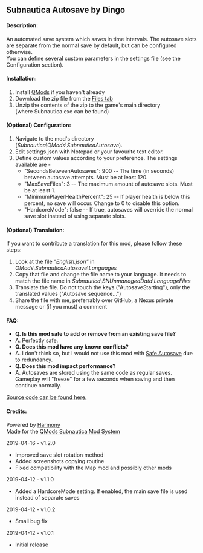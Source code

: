 ## **Subnautica Autosave by Dingo**

#### **Description:**  
An automated save system which saves in time intervals. The autosave slots are separate from the normal save by default, but can be configured otherwise.  
You can define several custom parameters in the settings file (see the Configuration section).

#### **Installation:**  
1) Install [QMods](https://www.nexusmods.com/subnautica/mods/201)﻿ if you haven't already  
2) Download the zip file from the [Files tab](https://www.nexusmods.com/subnautica/mods/237/?tab=files)  
3) Unzip the contents of the zip to the game's main directory (where Subnautica.exe can be found)  

#### **(Optional) Configuration:**  
1) Navigate to the mod's directory (*Subnautica\QMods\SubnauticaAutosave*).  
2) Edit settings.json with Notepad or your favourite text editor.  
3) Define custom values according to your preference. The settings available are -  
   *  "SecondsBetweenAutosaves": 900 -- The time (in seconds) between autosave attempts. Must be at least 120.  
   *  "MaxSaveFiles": 3  -- The maximum amount of autosave slots. Must be at least 1.  
   *  "MinimumPlayerHealthPercent": 25 -- If player health is below this percent, no save will occur. Change to 0 to disable this option.  
   *  "HardcoreMode": false -- If true, autosaves will override the normal save slot instead of using separate slots.  

#### **(Optional) Translation:**  
If you want to contribute a translation for this mod, please follow these steps:  
1) Look at the file *"English.json"* in *QMods\SubnauticaAutosave\Languages*  
2) Copy that file and change the file name to your language. It needs to match the file name in *Subnautica\SNUnmanagedData\LanguageFiles*  
3) Translate the file. Do not touch the keys ("AutosaveStarting"), only the translated values ("Autosave sequence...")  
4) Share the file with me, preferrably over GitHub, a Nexus private message or (if you must) a comment  

#### **FAQ:**  
* **Q. Is this mod safe to add or remove from an existing save file?**
* A. Perfectly safe.
* **Q. Does this mod have any known conflicts?**
* A. I don't think so, but I would not use this mod with [Safe Autosave](https://www.nexusmods.com/subnautica/mods/94) due to redundancy.
* **Q. Does this mod impact performance?**
* A. Autosaves are stored using the same code as regular saves. Gameplay will "freeze" for a few seconds when saving and then continue normally.

[Source code can be found here.](https://github.com/DingoDjango/snAutosave)﻿  

#### **Credits:**  
Powered by [Harmony](https://github.com/pardeike/Harmony)  
Made for the [QMods Subnautica Mod System](https://www.nexusmods.com/subnautica/mods/201)﻿  

2019-04-16 - v1.2.0  
* Improved save slot rotation method  
* Added screenshots copying routine  
* Fixed compatibility with the Map mod and possibly other mods  

2019-04-12 - v1.1.0  
* Added a HardcoreMode setting. If enabled, the main save file is used instead of separate saves  

2019-04-12 - v1.0.2  
* Small bug fix  

2019-04-12 - v1.0.1  
* Initial release
